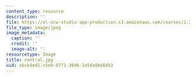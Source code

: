 ```yaml
---
content_type: resource
description: ''
file: https://ol-ocw-studio-app-production.s3.amazonaws.com/courses/1-252j-urban-transportation-planning-fall-2016/abcb4ed1c5eb077136061e5da0b66d53_central.jpg
file_type: image/jpeg
image_metadata:
  caption: ''
  credit: ''
  image-alt: ''
resourcetype: Image
title: central.jpg
uid: abcb4ed1-c5eb-0771-3606-1e5da0b66d53
---
```

